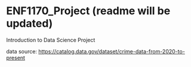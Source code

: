 # ENF1170_Project (readme will be updated)
 Introduction to Data Science Project

 data source: https://catalog.data.gov/dataset/crime-data-from-2020-to-present
